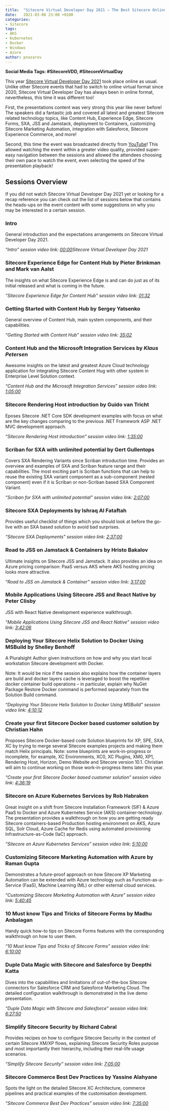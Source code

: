 ```yaml
---
title:  "Sitecore Virtual Developer Day 2021 – The Best Sitecore Online Event Experience Ever"
date:   2021-03-06 23:00 +0100
categories:
- Sitecore
tags:
- AKS
- Kubernetes
- Docker
- Windows
- Azure
author: pnazarov
---
```


**Social Media Tags: #SitecoreVDD, #SitecoreVirtualDay**

This year [Sitecore Virtual Developer Day 2021](https://www.sitecore.com/webinars/2021/03/virtual-developer-day) took place online as usual. Unlike other Sitecore events that had to switch to online virtual format since 2020, Sitecore Virtual Developer Day has always been in online format, nevertheless, this time it was different too!

First, the presentations content was very strong this year like never before! The speakers did a fantastic job and covered all latest and greatest Sitecore related technology topics, like Content Hub, Experience Edge, Sitecore Forms, SXA, JSS and Jamstack, deployment to Containers, customizing Sitecore Marketing Automation, integration with Salesforce, Sitecore Experience Commerce, and more!

Second, this time the event was broadcasted directly from [YouTube](https://www.youtube.com/watch?v=T2BXGTWkLuw)! This allowed watching the event within a greater video quality, provided super-easy navigation between the sessions and allowed the attendees choosing their own pace to watch the event, even selecting the speed of the presentation playback!

## **Sessions Overview**

If you did not watch Sitecore Virtual Developer Day 2021 yet or looking for a recap reference you can check out the list of sessions below that contains the heads-ups on the event content with some suggestions on why you may be interested in a certain session.

### Intro

General introduction and the expectations arrangements on Sitecore Virtual Developer Day 2021.

*“Intro” session video link: [00:00](https://www.youtube.com/watch?v=T2BXGTWkLuw&t=0s)​* *Sitecore Virtual Developer Day 2021*

### Sitecore Experience Edge for Content Hub by Pieter Brinkman and Mark van Aalst

The insights on what Sitecore Experience Edge is and can do just as of its initial released and what is coming in the future.

*“Sitecore Experience Edge for Content Hub” session video link: [01:32](https://www.youtube.com/watch?v=T2BXGTWkLuw&t=92s)*

### Getting Started with Content Hub by Sergey Yatsenko

General overview of Content Hub, main system components, and their capabilities.

*“Getting Started with Content Hub” session video link: [35:02](https://www.youtube.com/watch?v=T2BXGTWkLuw&t=2102s)*

### Content Hub and the Microsoft Integration Services by *Klaus Petersen*

Awesome insights on the latest and greatest Azure Cloud technology application for integrating Sitecore Content Hug with other system in Enterprise Level Solution context.

*“Content Hub and the Microsoft Integration Services” session video link: [1:05:00](https://www.youtube.com/watch?v=T2BXGTWkLuw&t=3900s)*

### Sitecore Rendering Host introduction by Guido van Tricht

Eposes Sitecore .NET Core SDK development examples with focus on what are the key changes comparing to the previous .NET Framework ASP .NET MVC development approach.

*“Sitecore Rendering Host introduction” session video link: [1:35:00](https://www.youtube.com/watch?v=T2BXGTWkLuw&t=5700s)*

### Scriban for SXA with unlimited potential by Gert Gullentops

Covers SXA Rendering Variants since Scriban introduction time. Provides an overview and examples of SXA and Scriban feature range and their capabilities. The most exciting part is Scriban functions that can help to reuse the existing SXA variant component as a sub-component (nested component) even if it is Scriban or non-Scriban based SXA Component Variant.

*“Scriban for SXA with unlimited potential” session video link: [2:07:00](https://www.youtube.com/watch?v=T2BXGTWkLuw&t=7620s)​*

### Sitecore SXA Deployments by Ishraq Al Fataftah

Provides useful checklist of things which you should look at before the go-live with an SXA based solution to avoid bad surprises.

*“Sitecore SXA Deployments” session video link: [2:37:00](https://www.youtube.com/watch?v=T2BXGTWkLuw&t=9420s)​*

### Road to JSS on Jamstack & Containers by Hristo Bakalov

Ultimate insights on Sitecore JSS and Jamstack. It also provides an idea on Azure pricing comparison: PaaS versus AKS where AKS hosting pricing looks more attractive.

*“Road to JSS on Jamstack & Container” session video link: [3:17:00](https://www.youtube.com/watch?v=T2BXGTWkLuw&t=11820s)​*

### Mobile Applications Using Sitecore JSS and React Native by Peter Clisby

JSS with React Native development experience walkthrough.

*“Mobile Applications Using Sitecore JSS and React Native” session video link: [3:42:06](https://www.youtube.com/watch?v=T2BXGTWkLuw&t=13326s)​*

### Deploying Your Sitecore Helix Solution to Docker Using MSBuild by Shelley Benhoff

A Pluralsight Author given instructions on how and why you start local workstation Sitecore development with Docker.

Note: It would be nice if the session also explains how the container layers are build and docker layers cache is leveraged to boost the repetitive docker container build operations – in particular, explain why NuGet Package Restore Docker command is performed separately from the Solution Build command.

*“Deploying Your Sitecore Helix Solution to Docker Using MSBuild” session video link: [4:10:12](https://www.youtube.com/watch?v=T2BXGTWkLuw&t=15012s)​*

### Create your first Sitecore Docker based customer solution by Christian Hahn

Proposes Sitecore Docker-based code Solution blueprints for XP, SPE, SXA, XC by trying to merge several Sitecore examples projects and making them match Helix principals. Note: some blueprints are work-in-progress or incomplete, for example, XC Environments, XC0, XC Plugins, XM0, XP1, Rendering Host, Horizon, Demo Website and Sitecore version 10.1. Christian will aim to continue working on those work-in-progress items later this year.

*“Create your first Sitecore Docker based customer solution” session video link: [4:36:19](https://www.youtube.com/watch?v=T2BXGTWkLuw&t=16579s)​*

### Sitecore on Azure Kubernetes Services by Rob Habraken

Great insight on a shift from Sitecore Installation Framework (SIF) & Azure PaaS to Docker and Azure Kubernetes Service (AKS) container-technology. The presentation provides a walkthrough on how you are getting ready Sitecore containers-based Production hosting environment on AKS, Azure SQL, Solr Cloud, Azure Cache for Redis using automated provisioning Infrastructure-as-Code (IaC) approach.

*“Sitecore on Azure Kubernetes Services” session video link: [5:10:00](https://www.youtube.com/watch?v=T2BXGTWkLuw&t=18600s)​*

### Customizing Sitecore Marketing Automation with Azure by Raman Gupta

Demonstrates a future-proof approach on how Sitecore XP Marketing Automation can be extended with Azure technology such as Function-as-a-Service (FaaS), Machine Learning (ML) or other external cloud services.

*“Customizing Sitecore Marketing Automation with Azure” session video link: [5:40:45](https://www.youtube.com/watch?v=T2BXGTWkLuw&t=20445s)​*

### 10 Must know Tips and Tricks of Sitecore Forms by Madhu Anbalagan

Handy quick how-to tips on Sitecore Forms features with the corresponding walkthrough on how to user them.

*“10 Must know Tips and Tricks of Sitecore Forms” session video link: [6:10:00](https://www.youtube.com/watch?v=T2BXGTWkLuw&t=22200s)​*

### Duple Data Magic with Sitecore and Salesforce by Deepthi Katta

Dives into the capabilities and limitations of out-of-the-box Sitecore connectors for Salesforce CRM and Salesforce Marketing Cloud. The detailed configuration walkthrough is demonstrated in the live demo presentation.

*“Duple Data Magic with Sitecore and Salesforce” session video link: [6:27:50](https://www.youtube.com/watch?v=T2BXGTWkLuw&t=23270s)​*

### Simplify Sitecore Security by Richard Cabral

Provides recipes on how to configure Sitecore Security in the context of certain Sitecore XM/XP flows, explaining Sitecore Security Roles purpose and most importantly their hierarchy, including their real-life usage scenarios.

*“Simplify Sitecore Security” session video link: [7:05:00](https://www.youtube.com/watch?v=T2BXGTWkLuw&t=25500s)​*

### Sitecore Commerce Best Dev Practices by Yassine Alahyane

Spots the light on the detailed Sitecore XC Architecture, commerce pipelines and practical examples of the customisation development.

*“Sitecore Commerce Best Dev Practices” session video link: [7:35:00](https://www.youtube.com/watch?v=T2BXGTWkLuw&t=27300s)​*
